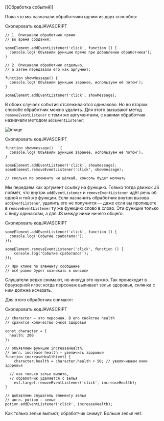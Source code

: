 [[Обработка событий]]

Пока что мы назначали обработчики одним из двух способов:

Скопировать кодJAVASCRIPT

```
// 1. Описывали обработчик прямо
// во время создания:

someElement.addEventListener('click', function () {
  console.log('Объявили функцию прямо при добавлении обработчика');
}

// 2. Описывали обработчик отдельно,
// а затем передавали его как аргумент:

function showMessage() {
  console.log('Объявили функцию заранее, используем её потом');
}

someElement.addEventListener('click', showMessage); 
```

В обоих случаях события отслеживаются одинаково. Но во втором способе обработчик можно удалить. Для этого вызывают метод `removeEventListener` с теми же аргументами, с какими обработчик назначали методом `addEventListener`:

![image](https://pictures.s3.yandex.net/resources/actions-35_1588446506.png)

Скопировать кодJAVASCRIPT

```
function showmessage()   {
  console.log('Объявили функцию заранее, используем её потом');
}

someElement.addEventListener('click', showmessage);
someElement.removeEventListener('click', showmessage);

// cколько по элементу ни щёлкай, консоль будет молчать 
```

Мы передаём как аргумент ссылку на функцию. Только тогда движок JS поймёт, что внутри `addEventListener` и `removeEventListener` идёт речь об одной и той же функции. Если назначить обработчик внутри вызова `addEventListener`, удалить его не получится — даже если вы пропишете в `removeEventListener` ту же функцию слово в слово. Эти функции только с виду одинаковы, а для JS между ними ничего общего.

Скопировать кодJAVASCRIPT

```
someElement.addEventListener('click', function () {
  console.log('Событие сработало!');
});

someElement.removeEventListener('click', function () {
    console.log('Событие сработало!');
});

// При клике по элементу сообщение
// всё равно будет возникать в консоли 
```

Слушатели редко снимают, но иногда это нужно. Так происходит в браузерной игре: когда персонаж выпивает зелье здоровья, склянка с ним должна исчезать.

Для этого обработчик снимают:

Скопировать кодJAVASCRIPT

```
// character — это персонаж. В его свойстве health
// хранится количество очков здоровья

const character = {
  health: 200
};

// объявляем функцию increaseHealth,
// англ. increase health — увеличить здоровье
function increaseHealth(evt) {
    character.health = character.health + 50; // увеличиваем очки здоровья

  // как только зелье выпито,
  // обработчик удаляется с зелья
    evt.target.removeEventListener('click', increaseHealth);
}

// добавляем слушатель элементу зелья
// англ. potion — зелье
potion.addEventListener('click', increaseHealth); 
```

Как только зелье выпьют, обработчик снимут. Больше зелья нет.